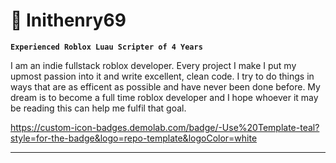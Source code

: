 # 🏉 Inithenry69

**`Experienced Roblox Luau Scripter of 4 Years`**

I am an indie fullstack roblox developer. Every project I make I put my upmost passion into it and write excellent, clean code. I try to do things in ways that are as efficent as possible and have never been done before. My dream is to become a full time roblox developer and I hope whoever it may be reading this can help me fulfil that goal.

https://custom-icon-badges.demolab.com/badge/-Use%20Template-teal?style=for-the-badge&logo=repo-template&logoColor=white

---
